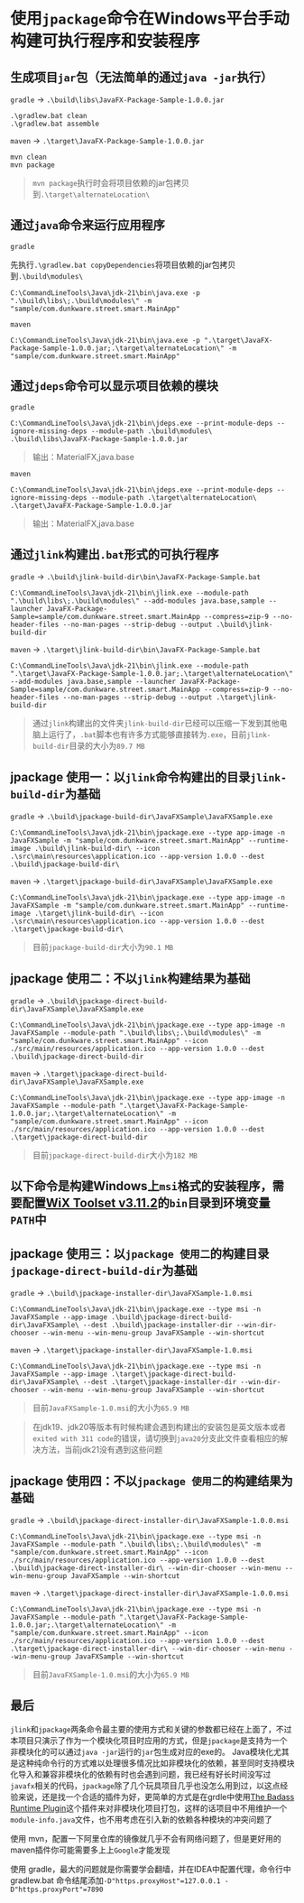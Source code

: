 使用`jpackage`命令在Windows平台手动构建可执行程序和安装程序
==========

## 生成项目`jar`包（无法简单的通过`java -jar`执行）
`gradle` -> `.\build\libs\JavaFX-Package-Sample-1.0.0.jar`
```
.\gradlew.bat clean
.\gradlew.bat assemble
```
`maven` -> `.\target\JavaFX-Package-Sample-1.0.0.jar`
```
mvn clean
mvn package
```
> `mvn package`执行时会将项目依赖的jar包拷贝到`.\target\alternateLocation\`

## 通过`java`命令来运行应用程序
`gradle`

先执行`.\gradlew.bat copyDependencies`将项目依赖的jar包拷贝到`.\build\modules\`
```shell
C:\CommandLineTools\Java\jdk-21\bin\java.exe -p ".\build\libs\;.\build\modules\" -m "sample/com.dunkware.street.smart.MainApp"
```
`maven`
```shell
C:\CommandLineTools\Java\jdk-21\bin\java.exe -p ".\target\JavaFX-Package-Sample-1.0.0.jar;.\target\alternateLocation\" -m "sample/com.dunkware.street.smart.MainApp"
```

## 通过`jdeps`命令可以显示项目依赖的模块
`gradle`
```shell
C:\CommandLineTools\Java\jdk-21\bin\jdeps.exe --print-module-deps --ignore-missing-deps --module-path .\build\modules\ .\build\libs\JavaFX-Package-Sample-1.0.0.jar
```
> 输出：MaterialFX,java.base
 
`maven`
```shell
C:\CommandLineTools\Java\jdk-21\bin\jdeps.exe --print-module-deps --ignore-missing-deps --module-path .\target\alternateLocation\ .\target\JavaFX-Package-Sample-1.0.0.jar
```
> 输出：MaterialFX,java.base

## 通过`jlink`构建出`.bat`形式的可执行程序
`gradle` -> `.\build\jlink-build-dir\bin\JavaFX-Package-Sample.bat`
```shell
C:\CommandLineTools\Java\jdk-21\bin\jlink.exe --module-path ".\build\libs\;.\build\modules\" --add-modules java.base,sample --launcher JavaFX-Package-Sample=sample/com.dunkware.street.smart.MainApp --compress=zip-9 --no-header-files --no-man-pages --strip-debug --output .\build\jlink-build-dir
```

`maven` -> `.\target\jlink-build-dir\bin\JavaFX-Package-Sample.bat`
```shell
C:\CommandLineTools\Java\jdk-21\bin\jlink.exe --module-path ".\target\JavaFX-Package-Sample-1.0.0.jar;.\target\alternateLocation\" --add-modules java.base,sample --launcher JavaFX-Package-Sample=sample/com.dunkware.street.smart.MainApp --compress=zip-9 --no-header-files --no-man-pages --strip-debug --output .\target\jlink-build-dir
```

> 通过`jlink`构建出的文件夹`jlink-build-dir`已经可以压缩一下发到其他电脑上运行了，`.bat`脚本也有许多方式能够直接转为`.exe`，目前`jlink-build-dir`目录的大小为`89.7 MB`

## jpackage 使用一：以`jlink`命令构建出的目录`jlink-build-dir`为基础
`gradle` -> `.\build\jpackage-build-dir\JavaFXSample\JavaFXSample.exe`
```shell
C:\CommandLineTools\Java\jdk-21\bin\jpackage.exe --type app-image -n JavaFXSample -m "sample/com.dunkware.street.smart.MainApp" --runtime-image .\build\jlink-build-dir\ --icon .\src\main\resources\application.ico --app-version 1.0.0 --dest .\build\jpackage-build-dir\
```
`maven` -> `.\target\jpackage-build-dir\JavaFXSample\JavaFXSample.exe`
```shell
C:\CommandLineTools\Java\jdk-21\bin\jpackage.exe --type app-image -n JavaFXSample -m "sample/com.dunkware.street.smart.MainApp" --runtime-image .\target\jlink-build-dir\ --icon .\src\main\resources\application.ico --app-version 1.0.0 --dest .\target\jpackage-build-dir\
```

> 目前`jpackage-build-dir`大小为`90.1 MB`

## jpackage 使用二：不以`jlink`构建结果为基础
`gradle` -> `.\build\jpackage-direct-build-dir\JavaFXSample\JavaFXSample.exe`
```shell
C:\CommandLineTools\Java\jdk-21\bin\jpackage.exe --type app-image -n JavaFXSample --module-path ".\build\libs\;.\build\modules\" -m "sample/com.dunkware.street.smart.MainApp" --icon ./src/main/resources/application.ico --app-version 1.0.0 --dest .\build\jpackage-direct-build-dir
```
`maven` -> `.\target\jpackage-direct-build-dir\JavaFXSample\JavaFXSample.exe`
```shell
C:\CommandLineTools\Java\jdk-21\bin\jpackage.exe --type app-image -n JavaFXSample --module-path ".\target\JavaFX-Package-Sample-1.0.0.jar;.\target\alternateLocation\" -m "sample/com.dunkware.street.smart.MainApp" --icon ./src/main/resources/application.ico --app-version 1.0.0 --dest .\target\jpackage-direct-build-dir
```

> 目前`jpackage-direct-build-dir`大小为`182 MB`

## 以下命令是构建Windows上`msi`格式的安装程序，需要配置[WiX Toolset v3.11.2](https://github.com/wixtoolset/wix3/releases/tag/wix3112rtm)的`bin`目录到环境变量`PATH`中

## jpackage 使用三：以`jpackage 使用二`的构建目录`jpackage-direct-build-dir`为基础
`gradle` -> `.\build\jpackage-installer-dir\JavaFXSample-1.0.msi`
```shell
C:\CommandLineTools\Java\jdk-21\bin\jpackage.exe --type msi -n JavaFXSample --app-image .\build\jpackage-direct-build-dir\JavaFXSample\ --dest .\build\jpackage-installer-dir --win-dir-chooser --win-menu --win-menu-group JavaFXSample --win-shortcut
```
`maven` -> `.\target\jpackage-installer-dir\JavaFXSample-1.0.msi`
```shell
C:\CommandLineTools\Java\jdk-21\bin\jpackage.exe --type msi -n JavaFXSample --app-image .\target\jpackage-direct-build-dir\JavaFXSample\ --dest .\target\jpackage-installer-dir --win-dir-chooser --win-menu --win-menu-group JavaFXSample --win-shortcut
```

> 目前`JavaFXSample-1.0.msi`的大小为`65.9 MB`

> 在jdk19、jdk20等版本有时候构建会遇到构建出的安装包是英文版本或者`exited with 311 code`的错误，请切换到`java20`分支此文件查看相应的解决方法，当前jdk21没有遇到这些问题

## jpackage 使用四：不以`jpackage 使用二`的构建结果为基础
`gradle` -> `.\build\jpackage-direct-installer-dir\JavaFXSample-1.0.0.msi`
```shell
C:\CommandLineTools\Java\jdk-21\bin\jpackage.exe --type msi -n JavaFXSample --module-path ".\build\libs\;.\build\modules\" -m "sample/com.dunkware.street.smart.MainApp" --icon ./src/main/resources/application.ico --app-version 1.0.0 --dest .\build\jpackage-direct-installer-dir\ --win-dir-chooser --win-menu --win-menu-group JavaFXSample --win-shortcut
```
`maven` -> `.\target\jpackage-direct-installer-dir\JavaFXSample-1.0.0.msi`
```shell
C:\CommandLineTools\Java\jdk-21\bin\jpackage.exe --type msi -n JavaFXSample --module-path ".\target\JavaFX-Package-Sample-1.0.0.jar;.\target\alternateLocation\" -m "sample/com.dunkware.street.smart.MainApp" --icon ./src/main/resources/application.ico --app-version 1.0.0 --dest .\target\jpackage-direct-installer-dir\ --win-dir-chooser --win-menu --win-menu-group JavaFXSample --win-shortcut
```

> 目前`JavaFXSample-1.0.msi`的大小为`65.9 MB`


## 最后
`jlink`和`jpackage`两条命令最主要的使用方式和关键的参数都已经在上面了，不过本项目只演示了作为一个模块化项目时应用的方式，但是`jpackage`是支持为一个非模块化的可以通过`java -jar`运行的`jar`包生成对应的exe的。
Java模块化尤其是这种纯命令行的方式难以处理很多情况比如非模块化的依赖，甚至同时支持模块化导入和兼容非模块化的依赖有时也会遇到问题，我已经有好长时间没写过`javafx`相关的代码，`jpackage`除了几个玩具项目几乎也没怎么用到过，以这点经验来说，还是找一个合适的插件为好，更简单的方式是在grdle中使用[The Badass Runtime Plugin](https://badass-runtime-plugin.beryx.org/releases/latest/)这个插件来对非模块化项目打包，这样的话项目中不用维护一个`module-info.java`文件，也不用考虑在引入新的依赖各种模块的冲突问题了

使用 mvn，配置一下阿里仓库的镜像就几乎不会有网络问题了，但是更好用的maven插件你可能需要多上上`Google`才能发现

使用 gradle，最大的问题就是你需要学会翻墙，并在IDEA中配置代理，命令行中 gradlew.bat 命令结尾添加`-D"https.proxyHost"=127.0.0.1 -D"https.proxyPort"=7890`
